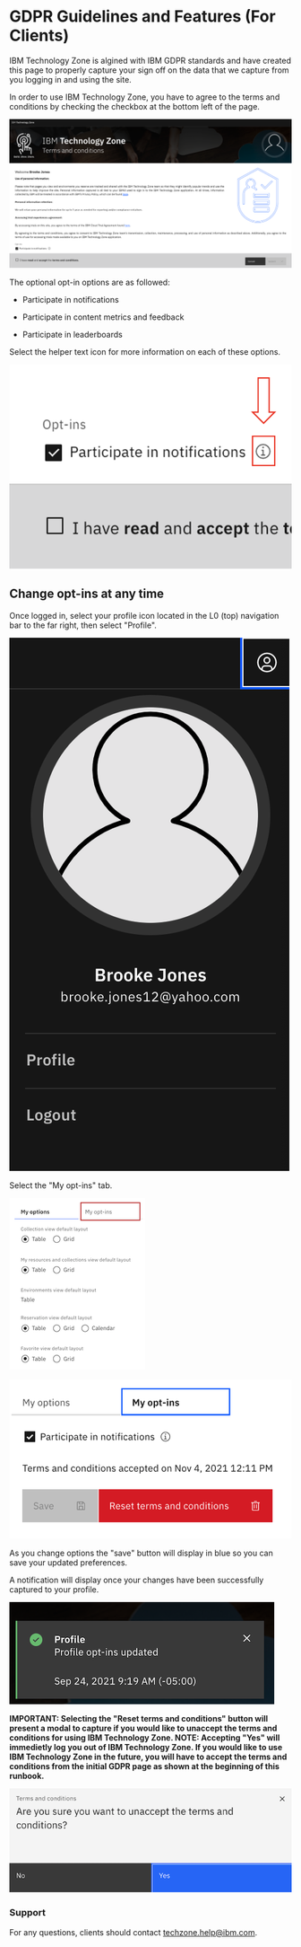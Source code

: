 # GDPR Guidelines and Features (For Clients)

IBM Technology Zone is algined with IBM GDPR standards and have created this page to properly capture your sign off on the data that we capture from you logging in and using the site.

In order to use IBM Technology Zone, you have to agree to the terms and conditions by checking the checkbox at the bottom left of the page.

![GDPR Client capture page](Images/CustomerTCs.png)

The optional opt-in options are as followed: 

- Participate in notifications

- Participate in content metrics and feedback

- Participate in leaderboards

Select the helper text icon for more information on each of these options.

![helper text icon](Images/helper-button-customer.png)


## Change opt-ins at any time


Once logged in, select your profile icon located in the L0 (top) navigation bar to the far right, then select "Profile". 

![profile icon](Images/customer-profile.png)

Select the "My opt-ins" tab.

![my options](Images/My%20options.png)


![update options](Images/reset-opt-ins.png)

As you change options the "save" button will display in blue so you can save your updated preferences.

A notification will display once your changes have been successfully captured to your profile. 

![save profile options notification](Images/save%20notification%20on%20opt%20in%20options.png)

**IMPORTANT: Selecting the "Reset terms and conditions" button will present a modal to capture if you would like to unaccept the terms and conditions for using IBM Technology Zone. NOTE: Accepting "Yes" will immedietly log you out of IBM Technology Zone. If you would like to use IBM Technology Zone in the future, you will have to accept the terms and conditions from the initial GDPR page as shown at the beginning of this runbook.**

![terms and conditions unaccepte](Images/Terms%20and%20conditions%20modal%20unnaccept.png)


### Support

For any questions, clients should contact techzone.help@ibm.com.
